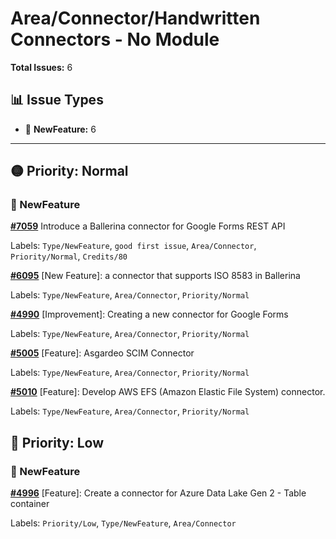# Area/Connector/Handwritten Connectors - No Module

**Total Issues:** 6

## 📊 Issue Types

- 🚀 **NewFeature:** 6

---

## 🟡 Priority: Normal

### 🚀 NewFeature

**[#7059](https://github.com/ballerina-platform/ballerina-library/issues/7059)** Introduce a Ballerina connector for Google Forms REST API

Labels: `Type/NewFeature`, `good first issue`, `Area/Connector`, `Priority/Normal`, `Credits/80`

**[#6095](https://github.com/ballerina-platform/ballerina-library/issues/6095)** [New Feature]: a connector that supports ISO 8583 in Ballerina

Labels: `Type/NewFeature`, `Area/Connector`, `Priority/Normal`

**[#4990](https://github.com/ballerina-platform/ballerina-library/issues/4990)** [Improvement]: Creating a new connector for Google Forms

Labels: `Type/NewFeature`, `Area/Connector`, `Priority/Normal`

**[#5005](https://github.com/ballerina-platform/ballerina-library/issues/5005)** [Feature]: Asgardeo SCIM Connector

Labels: `Type/NewFeature`, `Area/Connector`, `Priority/Normal`

**[#5010](https://github.com/ballerina-platform/ballerina-library/issues/5010)** [Feature]: Develop  AWS EFS (Amazon Elastic File System) connector.

Labels: `Type/NewFeature`, `Area/Connector`, `Priority/Normal`

## 🔵 Priority: Low

### 🚀 NewFeature

**[#4996](https://github.com/ballerina-platform/ballerina-library/issues/4996)** [Feature]: Create a connector for Azure Data Lake Gen 2 - Table container

Labels: `Priority/Low`, `Type/NewFeature`, `Area/Connector`

